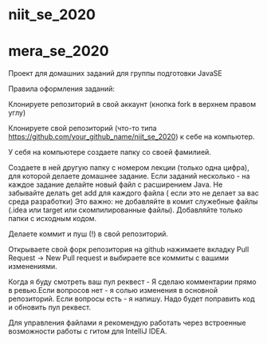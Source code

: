 # niit_se_2020

# mera_se_2020
Проект для домашних заданий для группы подготовки JavaSE

Правила оформления заданий:

Клонируете репозиторий в свой аккаунт (кнопка fork в верхнем правом углу)

Клонируете свой репозиторий (что-то типа https://github.com/your_github_name/niit_se_2020) к себе на компьютер.

У себя на компьютере создаете папку со своей фамилией. 

Создаете в ней другую папку с номером лекции (только одна цифра), для которой делаете домашнее задание. 
Если заданий несколько - на каждое задание делайте новый файл с расширением Java. 
Не забывайте делать get add для каждого файла ( если это не делает за вас среда разработки)
Это важно: не добавляйте в комит служебные файлы (.idea или target или скомпилированные файлы).
 Добавляйте только папки с исходным кодом. 

Делаете коммит и пуш (!) в свой репозиторий.

Открываете свой форк репозитория на github  нажимаете вкладку Pull Request -> New Pull request и выбираете все коммиты с вашими изменениями.

Когда я буду смотреть ваш пул реквест - Я сделаю комментарии прямо в ревью.Если вопросов нет - я солью изменения в основной репозиторий. Если вопросы есть - я напишу. Надо будет поправить код и обновить пул реквест.

Для управления файлами я рекомендую работать через встроенные возможности работы с гитом для IntelliJ IDEA.
